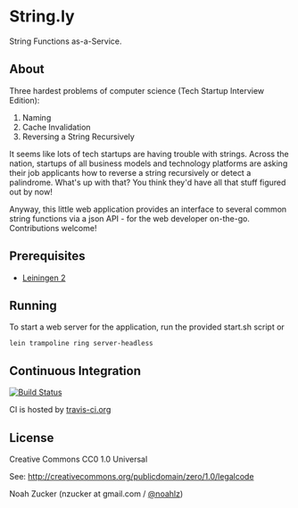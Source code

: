 # String.ly 

String Functions as-a-Service.

## About

Three hardest problems of computer science (Tech Startup Interview Edition):

  1. Naming
  2. Cache Invalidation
  3. Reversing a String Recursively

It seems like lots of tech startups are having trouble with strings. Across the nation, startups of all business models and technology platforms are asking their job applicants how to reverse a string recursively or detect a palindrome. What's up with that? You think they'd have all that stuff figured out by now!

Anyway, this little web application provides an interface to several common string functions via a json API - for the web developer on-the-go. Contributions welcome!

## Prerequisites

- [Leiningen 2](https://github.com/technomancy/leiningen/)

## Running

To start a web server for the application, run the provided start.sh script or

    lein trampoline ring server-headless

## Continuous Integration

[![Build Status](https://travis-ci.org/noahlz/stringly.png?branch=master)](https://travis-ci.org/noahlz/stringly)

CI is hosted by [travis-ci.org](http://travis-ci.org)

## License

Creative Commons CC0 1.0 Universal 

See: http://creativecommons.org/publicdomain/zero/1.0/legalcode

Noah Zucker (nzucker at gmail.com / [@noahlz](http://twitter.com/noahlz))
